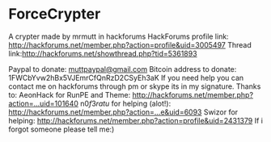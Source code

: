 # ForceCrypter
A crypter made by mrmutt in hackforums
HackForums profile link: http://hackforums.net/member.php?action=profile&uid=3005497
Thread link:http://hackforums.net/showthread.php?tid=5361893

Paypal to donate: muttpaypal@gmail.com
Bitcoin address to donate: 1FWCbYvw2hBx5VJEmrCfQnRzD2CSyEh3aK
If you need help you can contact me on hackforums through pm or skype its in my signature.
Thanks to:
AeonHack for RunPE and Theme: http://hackforums.net/member.php?action=...uid=101640
n0$f3ratu$ for helping (alot!): http://hackforums.net/member.php?action=...e&uid=6093
Swizor for helping: http://hackforums.net/member.php?action=profile&uid=2431379
If i forgot someone please tell me:)
